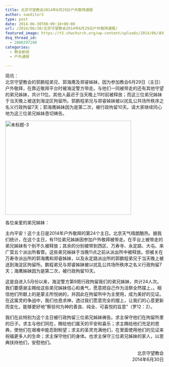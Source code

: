 ```yaml
---
title: 北京守望教会2014年6月29日户外敬拜通报
author: sweditor3
type: post
date: 2014-06-30T08:09:18+00:00
url: /2014/06/30/北京守望教会2014年6月29日户外敬拜通报/
featured_image: https://t5.shwchurch.org/wp-content/uploads/2014/06/未标题-3-400x288.jpg
dsq_thread_id:
  - 2806297290
categories:
  - 教会新闻
  - 户外通报

---
```

<p style="color: #222222;">
  简讯：<br /> 北京守望教会的郭鹏程弟兄、郭海鹰及郑睿姊妹，因为参加教会6月29日（主日）户外敬拜，在靠近敬拜平台时被海淀警方带走。与他们一同被带走的还有其他守望的弟兄姊妹，共计11位。其他人最迟于当天晚上11时前被释放；而这三位弟兄姊妹于当天晚上被送到海淀区拘留所。郭鹏程弟兄与郑睿姊妹被以扰乱公共场所秩序之名义行政拘留7天；郭海鹰姊妹因为是第二次，被行政拘留10天。请大家继续同心地为这三位弟兄姊妹恳切祷告。
</p>

<!--more-->

[<img class="aligncenter size-full wp-image-11251" src="http://t5.shwchurch.org/wp-content/uploads/2014/06/未标题-3.jpg" alt="未标题-3" width="400" height="300" />][1]

各位亲爱的弟兄姊妹：

主内平安！这个主日是2014年户外敬拜的第24个主日。北京天气晴朗酷热。据我们统计，在这个主日，有11位弟兄姊妹因参加户外敬拜被带走。在平台上被带走的弟兄姊妹有个别不久被释放；其余的分别被带到西区、万寿寺、永定路、大屯、来广营五个派出所看管。这些弟兄姊妹于当晚11点之前从派出所中被释放。但被关在万寿寺派出所的郭海鹰和郑睿姊妹，以及永定路派出所的郭鹏程弟兄于当天晚上被送到海淀区拘留所。鹏程弟兄与郑睿姊妹被以扰乱公共场所秩序之名义行政拘留7天；海鹰姊妹因为是第二次，被行政拘留10天。

这是自进入5月份以来，海淀警方第9周行政拘留我们的弟兄姊妹，共计24人次。我们要感谢主赐给这些弟兄姊妹信心和勇气，愿意把自己作为活祭全然摆上，。相信他们所献上的是蒙主所悦纳的，并因此在拘留所中为主使用，成为美好的见证。在这属灵的争战中，我们也恳求神，透过我们愿意完全的摆上，让我们的心意更新而变化，能够更好地“察验何为神的善良、纯全、可喜悦的旨意”（罗12：2）。

我们在此特别为这个主日被行政拘留三位弟兄姊妹祷告。求主保守他们在拘留所里的日子。求主与他们同在，赐给他们属天的平安和喜乐；求主赐给他们充足的恩典，使他们在艰难中能忍耐盼望；求主的圣灵充满他们，在里面使用他们的见证来祝福更多人的生命；求主保守他们的身体。也求主保守三位弟兄姊妹的家人，以恩典扶持他们，安慰他们。

<p style="text-align: right;">
  　　　　　　　　　　　　　　　　　　　　　　北京守望教会<br /> 2014年6月30日
</p>

 [1]: http://t5.shwchurch.org/wp-content/uploads/2014/06/未标题-3.jpg
